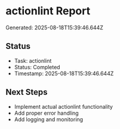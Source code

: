 # actionlint Report

Generated: 2025-08-18T15:39:46.644Z

## Status
- Task: actionlint
- Status: Completed
- Timestamp: 2025-08-18T15:39:46.644Z

## Next Steps
- Implement actual actionlint functionality
- Add proper error handling
- Add logging and monitoring
